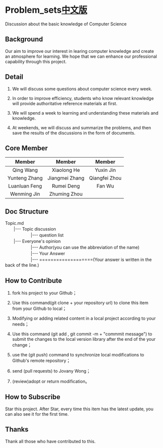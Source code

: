 # Problem_sets[中文版](/README.md)

Discussion about the basic knowledge of Computer Science


## Background

Our aim to improve our interest in learing computer knowledge and create an atmosphere for learning. We hope that we can enhance our professional capability  through this project.


## Detail

1. We  will  discuss some questions about computer science every week.

2. In order to improve efficiency, students who know relevant knowledge will  provide authoritative reference materials at first.

3.	We will spend a week to learning and understanding these materials and knowledge.

4.	At weekends, we will discuss and summarize the problems, and then save the results of the discussions in the form of documents.


## Core Member

| Member |  Member |  Member |
| :---:   |  :---:   |   :---: |
| Qing Wang    |  Xiaolong He     |  Yuxin Jin   |
| Yunteng Zhang    |  Jiangmei Zhang     | Qiangfei Zhou  |
| Luanluan Feng    |  Rumei Deng     |  Fan Wu   |
| Wenming Jin    |  Zhuming Zhou     |  


## Doc Structure

Topic.md<br>
　　|--- Topic discussion<br>
　　　　　　|--- question list<br>
　　|--- Everyone's opinion<br>
　　　　　　|--- Author(you can use the abbreviation of the name)<br>
　　　　　　|--- Your Answer<br>
　　　　　　|--- ===================(Your answer is written in the back of the line.)<br>


## How to Contribute

1.	fork his project to your Github；

2.	Use this command(git clone + your repository url) to clone this item from your Github to local；

3.	Modifying or adding related content in a local project according to your needs；

4.	Use this command (git add , git commit -m + "commmit message") to submit the changes to the local version library after the end of the your change；

5.	use the (git push) command to synchronize local modifications to Github's remote repository；

6.	send (pull requests) to Jovany Wong；

7.	(review)adopt or return modification。


## How to Subscribe

Star this project. After Star, every time this item has the latest update, you can also see it for the first time.


## Thanks
Thank all those who have contributed to this.
